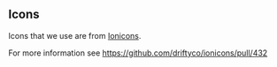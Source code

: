 ## Icons

Icons that we use are from [Ionicons](http://ionicons.com).

For more information see https://github.com/driftyco/ionicons/pull/432

